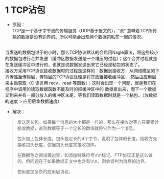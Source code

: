 # 1 TCP沾包

- 原因：
&ensp;   
TCP是一个基于字节流的传输服务（UDP基于报文的），“流” 意味着TCP所传输的数据是没有边界的。所以可能会出现两个数据包粘在一起的情况。

&ensp;   
当发送的数据包过于的小时，那么TCP协议默认的会启用Nagle算法，将这些较小的数据包进行合并发送（缓冲区数据发送是一个堆压的过程）；这个合并过程就是在发送缓冲区中进行的，也就是说数据发送出来它已经是粘包的状态了。
&ensp;   
接收方采用TCP协议接收数据时的过程是这样的：数据到接收方，从网络模型的下方传递至传输层，传输层的TCP协议处理是将其放置接收缓冲区，
然后由应用层来主动获取（C 语言用 recv、read 等函数）；这时会出现一个问题，就是我们在程序中调用的读取数据函数不能及时的把缓冲区中的
数据拿出来，而下一个数据又到来并有一部分放入的缓冲区末尾，等我们读取数据时就是一个粘包。（放数据的速度 > 应用层拿数据速度）

- 解决：
> 发送定长包。如果每个消息的大小都是一样的，那么在接收对等方只要累计接收数据，直到数据等于一个定长的数值就将它作为一个消息。
> 
> 包头加上包体长度。包头是定长的4个字节，说明了包体的长度。接收方先接收包头长度，依据包头长度来接收包体。
> 
> 在数据包之间设置边界，如添加特殊符号\r\n标记。FTP协议正是这么做的。但问题在于如果数据正文中也含有\r\n，则会误判为消息的边界。
> 
> 使用更加复杂的应用层协议。

